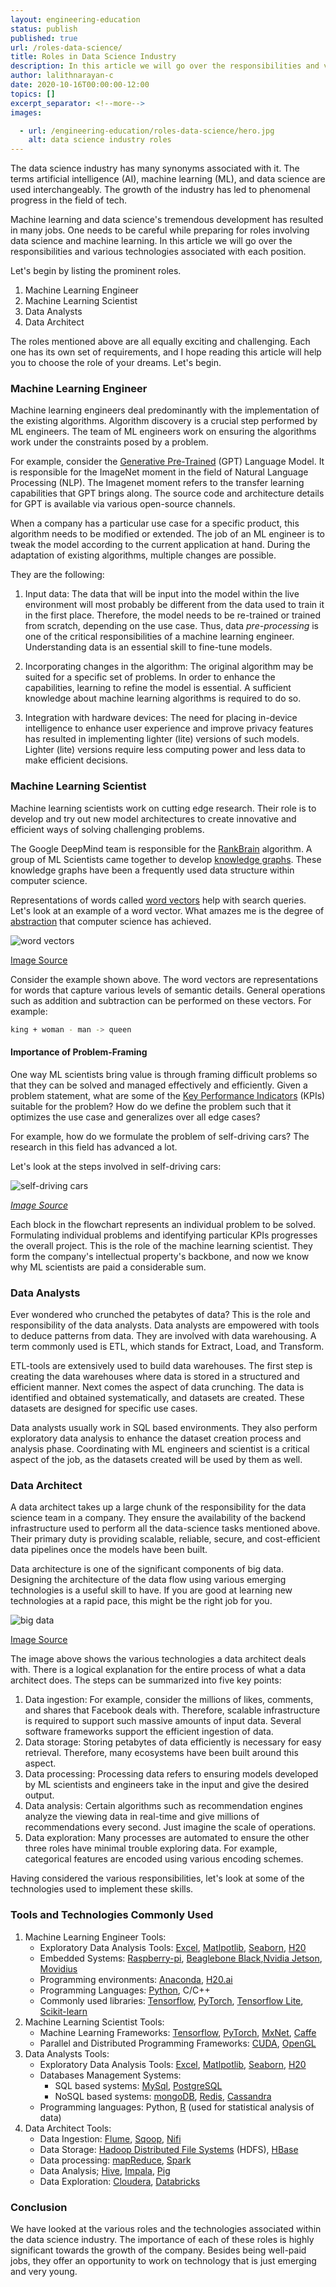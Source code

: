 ```yaml
---
layout: engineering-education
status: publish
published: true
url: /roles-data-science/
title: Roles in Data Science Industry
description: In this article we will go over the responsibilities and various machine learning roles and the technologies associated with each position.
author: lalithnarayan-c
date: 2020-10-16T00:00:00-12:00
topics: []
excerpt_separator: <!--more-->
images:

  - url: /engineering-education/roles-data-science/hero.jpg
    alt: data science industry roles
---
```

The data science industry has many synonyms associated with it. The terms artificial intelligence (AI), machine learning (ML), and data science are used interchangeably. The growth of the industry has led to phenomenal progress in the field of tech.
<!--more-->
Machine learning and data science's tremendous development has resulted in many jobs. One needs to be careful while preparing for roles involving data science and machine learning. In this article we will go over the responsibilities and various technologies associated with each position.

Let's begin by listing the prominent roles.

1. Machine Learning Engineer
2. Machine Learning Scientist
3. Data Analysts
4. Data Architect

The roles mentioned above are all equally exciting and challenging. Each one has its own set of requirements, and I hope reading this article will help you to choose the role of your dreams. Let's begin.

### Machine Learning Engineer
Machine learning engineers deal predominantly with the implementation of the existing algorithms. Algorithm discovery is a crucial step performed by ML engineers. The team of ML engineers work on ensuring the algorithms work under the constraints posed by a problem.

For example, consider the [Generative Pre-Trained](https://openai.com/blog/better-language-models/) (GPT) Language Model. It is responsible for the ImageNet moment in the field of Natural Language Processing (NLP). The Imagenet moment refers to the transfer learning capabilities that GPT brings along. The source code and architecture details for GPT is available via various open-source channels.

When a company has a particular use case for a specific product, this algorithm needs to be modified or extended. The job of an ML engineer is to tweak the model according to the current application at hand. During the adaptation of existing algorithms, multiple changes are possible.

They are the following:

1. Input data: The data that will be input into the model within the live environment will most probably be different from the data used to train it in the first place. Therefore, the model needs to be re-trained or trained from scratch, depending on the use case. Thus, data *pre-processing* is one of the critical responsibilities of a machine learning engineer. Understanding data is an essential skill to fine-tune models.

2. Incorporating changes in the algorithm: The original algorithm may be suited for a specific set of problems. In order to enhance the capabilities, learning to refine the model is essential. A sufficient knowledge about machine learning algorithms is required to do so.

3. Integration with hardware devices: The need for placing in-device intelligence to enhance user experience and improve privacy features has resulted in implementing lighter (lite) versions of such models. Lighter (lite) versions require less computing power and less data to make efficient decisions.

### Machine Learning Scientist
Machine learning scientists work on cutting edge research. Their role is to develop and try out new model architectures to create innovative and efficient ways of solving challenging problems.

The Google DeepMind team is responsible for the [RankBrain](https://www.searchenginejournal.com/google-algorithm-history/rankbrain/) algorithm. A group of ML Scientists came together to develop [knowledge graphs](https://en.wikipedia.org/wiki/Knowledge_Graph). These knowledge graphs have been a frequently used data structure within computer science.

Representations of words called [word vectors](https://www.youtube.com/watch?v=ERibwqs9p38) help with search queries. Let's look at an example of a word vector. What amazes me is the degree of [abstraction](https://en.wikipedia.org/wiki/Abstraction_(computer_science)) that computer science has achieved.

![word vectors](/roles-data-science/word_vec.jpg)

[Image Source](https://www.analyticsvidhya.com/blog/2017/06/word-embeddings-count-word2veec/)

Consider the example shown above. The word vectors are representations for words that capture various levels of semantic details. General operations such as addition and subtraction can be performed on these vectors. For example:

```bash
king + woman - man -> queen
```

#### Importance of Problem-Framing
One way ML scientists bring value is through framing difficult problems so that they can be solved and managed effectively and efficiently. Given a problem statement, what are some of the [Key Performance Indicators](https://en.wikipedia.org/wiki/Performance_indicator) (KPIs) suitable for the problem? How do we define the problem such that it optimizes the use case and generalizes over all edge cases?

For example, how do we formulate the problem of self-driving cars? The research in this field has advanced a lot.

Let's look at the steps involved in self-driving cars:

![self-driving cars](/roles-data-science/self-driving.jpg)

*[Image Source](https://arxiv.org/pdf/1910.07738.pdf)*

Each block in the flowchart represents an individual problem to be solved. Formulating individual problems and identifying particular KPIs progresses the overall project. This is the role of the machine learning scientist. They form the company's intellectual property's backbone, and now we know why ML scientists are paid a considerable sum.

### Data Analysts
Ever wondered who crunched the petabytes of data? This is the role and responsibility of the data analysts. Data analysts are empowered with tools to deduce patterns from data. They are involved with data warehousing. A term commonly used is ETL, which stands for Extract, Load, and Transform.

ETL-tools are extensively used to build data warehouses. The first step is creating the data warehouses where data is stored in a structured and efficient manner. Next comes the aspect of data crunching. The data is identified and obtained systematically, and datasets are created. These datasets are designed for specific use cases.

Data analysts usually work in SQL based environments. They also perform exploratory data analysis to enhance the dataset creation process and analysis phase. Coordinating with ML engineers and scientist is a critical aspect of the job, as the datasets created will be used by them as well.

### Data Architect
A data architect takes up a large chunk of the responsibility for the data science team in a company. They ensure the availability of the backend infrastructure used to perform all the data-science tasks mentioned above. Their primary duty is providing scalable, reliable, secure, and cost-efficient data pipelines once the models have been built.

Data architecture is one of the significant components of big data. Designing the architecture of the data flow using various emerging technologies is a useful skill to have. If you are good at learning new technologies at a rapid pace, this might be the right job for you.

![big data](/roles-data-science/big_data_tech.jpg)

[Image Source](https://www.karmelsoft.com/skills-every-big-data-architect-needs/)

The image above shows the various technologies a data architect deals with. There is a logical explanation for the entire process of what a data architect does. The steps can be summarized into five key points:
   1. Data ingestion: For example, consider the millions of likes, comments, and shares that Facebook deals with. Therefore, scalable infrastructure is required to support such massive amounts of input data. Several software frameworks support the efficient ingestion of data.
   2. Data storage: Storing petabytes of data efficiently is necessary for easy retrieval. Therefore, many ecosystems have been built around this aspect.
   3. Data processing: Processing data refers to ensuring models developed by ML scientists and engineers take in the input and give the desired output.
   4. Data analysis: Certain algorithms such as recommendation engines analyze the viewing data in real-time and give millions of recommendations every second. Just imagine the scale of operations.
   5. Data exploration: Many processes are automated to ensure the other three roles have minimal trouble exploring data. For example, categorical features are encoded using various encoding schemes.

Having considered the various responsibilities, let's look at some of the technologies used to implement these skills.

### Tools and Technologies Commonly Used
1. Machine Learning Engineer Tools:
   - Exploratory Data Analysis Tools: [Excel](https://www.microsoft.com/en-us/microsoft-365/excel), [Matlpotlib](https://matplotlib.org/), [Seaborn](https://seaborn.pydata.org/), [H20](https://www.h2o.ai/)
   - Embedded Systems: [Raspberry-pi](https://www.raspberrypi.org/), [Beaglebone Black](https://beagleboard.org/black),[Nvidia Jetson](https://developer.nvidia.com/buy-jetson), [Movidius](https://www.intel.com/content/www/us/en/products/processors/movidius-vpu.html)
   - Programming environments: [Anaconda](https://www.anaconda.com/), [H20.ai](https://www.h2o.ai/)
   - Programming Languages: [Python](https://www.python.org/), C/C++
   - Commonly used libraries: [Tensorflow](https://www.tensorflow.org/), [PyTorch](https://pytorch.org/), [Tensorflow Lite](https://www.tensorflow.org/lite), [Scikit-learn](https://scikit-learn.org/)
2. Machine Learning Scientist Tools:
   - Machine Learning Frameworks: [Tensorflow](https://www.tensorflow.org/), [PyTorch](https://pytorch.org/), [MxNet](https://mxnet.apache.org/), [Caffe](http://caffe.berkeleyvision.org/)
   - Parallel and Distributed Programming Frameworks: [CUDA](https://developer.nvidia.com/cuda-downloads), [OpenGL](https://www.opengl.org/)
3. Data Analysts Tools:
   - Exploratory Data Analysis Tools: [Excel](https://www.microsoft.com/en-us/microsoft-365/excel), [Matlpotlib](https://matplotlib.org/), [Seaborn](https://seaborn.pydata.org/), [H20](https://www.h2o.ai/)
   - Databases Management Systems:
      - SQL based systems: [MySql](https://www.mysql.com/), [PostgreSQL](https://www.postgresql.org/)
      - NoSQL based systems: [mongoDB](https://www.mongodb.com/), [Redis](https://redis.io/), [Cassandra](http://cassandra.apache.org/)
   - Programming languages: Python, [R](https://www.r-project.org/) (used for statistical analysis of data)
4. Data Architect Tools:
   - Data Ingestion: [Flume](https://flume.apache.org/), [Sqoop](https://sqoop.apache.org/), [Nifi](https://nifi.apache.org/)
   - Data Storage: [Hadoop Distributed File Systems](https://hadoop.apache.org/) (HDFS), [HBase](https://hbase.apache.org/)
   - Data processing: [mapReduce](https://hadoop.apache.org/docs/current/hadoop-mapreduce-client/hadoop-mapreduce-client-core/MapReduceTutorial.html), [Spark](https://spark.apache.org/)
   - Data Analysis; [Hive](https://hive.apache.org/), [Impala](https://impala.apache.org/overview.html), [Pig](https://pig.apache.org/)
   - Data Exploration: [Cloudera](https://www.cloudera.com/), [Databricks](https://databricks.com/)

### Conclusion
We have looked at the various roles and the technologies associated within the data science industry. The importance of each of these roles is highly significant towards the growth of the company. Besides being well-paid jobs, they offer an opportunity to work on technology that is just emerging and very young.
